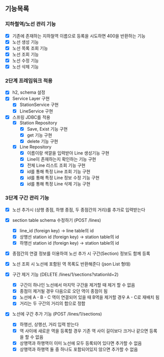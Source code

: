 ## 기능목록

### 지하철역/노선 관리 기능

- [x] 기존에 존재하는 지하철역 이름으로 등록을 시도하면 400을 반환하는 기능
- [x] 노선 생성 기능
- [x] 노선 목록 조회 기능
- [x] 노선 조회 기능
- [x] 노선 수정 기능
- [x] 노선 삭제 기능

### 2단계 프레임워크 적용

- [x] h2, schema 설정
- [x] Service Layer 구현
    - [x] StationService 구현
    - [x] LineService 구현

- [x] 스프링 JDBC를 적용
    - [x] Station Repository
        - [x] Save, Exist 기능 구현
        - [x] get 기능 구현
        - [x] delete 기능 구현
    - [x] Line Repository
        - [x] 이름이랑 색깔을 입력받아 Line 생성기능 구현
        - [x] Line이 존재하는지 확인하는 기능 구현
        - [x] 전체 Line 리스트 조회 기능 구현
        - [x] id를 통해 특정 Line 조회 기능 구현
        - [x] id를 통해 특정 Line 정보 수정 기능 구현
        - [x] id를 통해 특정 Line 삭제 기능 구현

### 3단계 구간 관리 기능
- [x] 노선 추가시 (상행 종점, 하행 종점, 두 종점간의 거리)를 추가로 입력받는다
- [x] section table schema 수정하기 (POST /lines)
    - [x] line_id (foreign key) -> line table의 id
    - [x] 상행선 station id (foreign key) -> station table의 id
    - [x] 하행선 station id (foreign key) -> station table의 id
- [x] 종점간의 연결 정보를 이용하여 노선 추가 시 구간(Section) 정보도 함께 등록

- [x] 노선 조회 시 노선에 포함된 역 목록도 반환해준다 (json List 형태)

- [x] 구간 제거 기능 (DELETE /lines/1/sections?stationId=2)
    - [x] 구간이 하나인 노선에서 마지막 구간을 제거할 때 제거 할 수 없음
    - [x] 종점이 제거될 경우 다음으로 오던 역이 종점이 됨
    - [x] 노선에 A - B - C 역이 연결되어 있을 때 B역을 제거할 경우 A - C로 재배치 됨
    - [x] 거리는 두 구간의 거리의 합으로 정함

- [x] 노선에 구간 추가 기능 (POST /lines/1/sections)
    - [x] 하행선, 상행선, 거리 입력 받는다
    - [x] 역 사이에 새로운 역을 등록할 경우 기존 역 사이 길이보다 크거나 같으면 등록을 할 수 없음
    - [x] 상행역과 하행역이 이미 노선에 모두 등록되어 있다면 추가할 수 없음
    - [x] 상행역과 하행역 둘 중 하나도 포함되어있지 않으면 추가할 수 없음